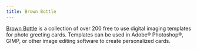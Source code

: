 ```yaml
---
title: Brown Bottle
---
```


[Brown Bottle](https://brown-bottle.xoynq.com)  is a collection of over 200 free to use digital imaging templates for photo greeting cards. Templates can be used in Adobe&reg; Photoshop&reg;, GIMP, or other image editing software to create personalized cards.

